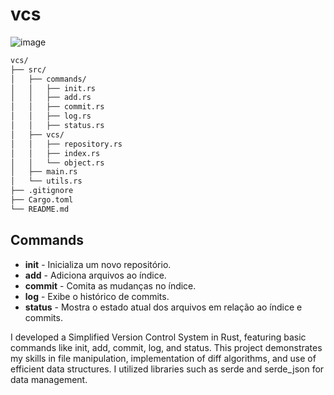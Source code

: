 # vcs
![image](https://github.com/lucatsf/vcs/assets/18267941/9fe884f9-ef77-41eb-a2df-fa6e0d854d8e)

```bash
vcs/
├── src/
│   ├── commands/
│   │   ├── init.rs
│   │   ├── add.rs
│   │   ├── commit.rs
│   │   ├── log.rs
│   │   ├── status.rs
│   ├── vcs/
│   │   ├── repository.rs
│   │   ├── index.rs
│   │   └── object.rs
│   ├── main.rs
│   └── utils.rs
├── .gitignore
├── Cargo.toml
└── README.md
```

## Commands

- **init** - Inicializa um novo repositório.
- **add** - Adiciona arquivos ao índice.
- **commit** - Comita as mudanças no índice.
- **log** - Exibe o histórico de commits.
- **status** - Mostra o estado atual dos arquivos em relação ao índice e commits.

I developed a Simplified Version Control System in Rust, featuring basic commands like init, add, commit, log, and status. This project demonstrates my skills in file manipulation, implementation of diff algorithms, and use of efficient data structures. I utilized libraries such as serde and serde_json for data management.
